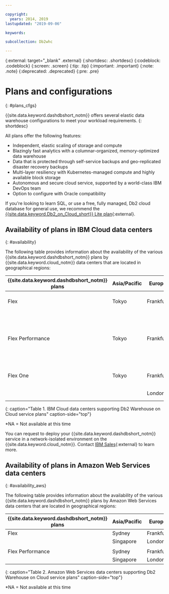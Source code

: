 ```yaml
---

copyright:
  years: 2014, 2019
lastupdated: "2019-09-06"

keywords:

subcollection: Db2whc

---
```


<!-- Attribute definitions --> 
{:external: target="_blank" .external}
{:shortdesc: .shortdesc}
{:codeblock: .codeblock}
{:screen: .screen}
{:tip: .tip}
{:important: .important}
{:note: .note}
{:deprecated: .deprecated}
{:pre: .pre}

# Plans and configurations
{: #plans_cfgs}


{{site.data.keyword.dashdbshort_notm}} offers several elastic data warehouse configurations to meet your workload requirements. 
{: shortdesc}

All plans offer the following features:

* Independent, elastic scaling of storage and compute
* Blazingly fast analytics with a columnar-organized, memory-optimized data warehouse
* Data that is protected through self-service backups and geo-replicated disaster recovery backups
* Multi-layer resiliency with Kubernetes-managed compute and highly available block storage
* Autonomous and secure cloud service, supported by a world-class IBM DevOps team
* Option to configure with Oracle compatibility

If you're looking to learn SQL, or use a free, fully managed, Db2 cloud database for general use, we recommend the [{{site.data.keyword.Db2_on_Cloud_short}} Lite plan](https://cloud.ibm.com/catalog/services/db2){:external}.


<!-- You can choose a {{site.data.keyword.dashdbshort_notm}} plan that is configured and optimized for the work that you need to do:

   * An entry plan to try things out. It's a free trial with up to 1 GB of storage. See: [Entry plan restrictions](#ep_restrictions)
   * Flex plans in which you can independently scale storage and compute resources
   * SMP plans of various sizes for production: small, medium, and large consist of a single node and a single instance
   * MPP multiple-node cluster configurations for parallel processing and high performance
   * Plans configured for High Availability
   * Oracle compatibility
-->

<!-- View all of the available {{site.data.keyword.dashdbshort_notm}} plans in the [{{site.data.keyword.Bluemix}} catalog](https://cloud.ibm.com/catalog/services/db2-warehouse){:external}. -->

<!-- Watch this video to see an introduction to the {{site.data.keyword.dashdbshort_notm}} Flex Performance plan.

<iframe class="embed-responsive-item" id="youtubeplayer" title="Creating a connection from Cognos Analytics" type="text/html" width="640" height="390" src="//www.youtube.com/embed/59PKSnzNQAg?rel=0" frameborder="0" webkitallowfullscreen mozallowfullscreen allowfullscreen> </iframe> -->

## Availability of plans in IBM Cloud data centers
{: #availability}

The following table provides information about the availability of the various {{site.data.keyword.dashdbshort_notm}} plans by {{site.data.keyword.cloud_notm}} data centers that are located in geographical regions:

| {{site.data.keyword.dashdbshort_notm}} plans | Asia/Pacific | Europe    | North/Central America     | South America |
|------------------------------|--------------|-----------|---------------------------|---------------|
| Flex                         | Tokyo        | Frankfurt | Washington D.C. (us-east) | *NA           |
|                              |              |           | Dallas (us-south)         |               |  
|      |||||
| Flex Performance             | Tokyo        | Frankfurt | Washington D.C. (us-east) | *NA           |
|                              |              |           | Dallas (us-south)         |               |  
|      |||||
| Flex One                     | Tokyo        | Frankfurt | Washington D.C. (us-east) | *NA           |
|                              |              | London    | Dallas (us-south)         |               | 
{: caption="Table 1. IBM Cloud data centers supporting Db2 Warehouse on Cloud service plans" caption-side="top"}

*NA = Not available at this time

You can request to deploy your {{site.data.keyword.dashdbshort_notm}} service in a network-isolated environment on the {{site.data.keyword.cloud_notm}}. Contact [IBM Sales](https://www.ibm.com/contact/us/en/){:external} to learn more.

## Availability of plans in Amazon Web Services data centers
{: #availability_aws}

The following table provides information about the availability of the various {{site.data.keyword.dashdbshort_notm}} plans by Amazon Web Services data centers that are located in geographical regions:

| {{site.data.keyword.dashdbshort_notm}} plans | Asia/Pacific | Europe    | North/Central America     | South America |
|------------------------------|--------------|-----------|---------------------------|---------------|
| Flex                         | Sydney       | Frankfurt | N. Virginia | *NA           |
|                              | Singapore    | London    |             |               |  
|      |||||
| Flex Performance             | Sydney       | Frankfurt | N. Virginia | *NA           |
|                              | Singapore    | London    |             |               | 
{: caption="Table 2. Amazon Web Services data centers supporting Db2 Warehouse on Cloud service plans" caption-side="top"}

*NA = Not available at this time


<!-- ## Entry plan restrictions
{: #ep_restrictions}

You are strongly recommended to use an enterprise-level service plan rather than an Entry service plan for mission-critical or performance-sensitive workloads. 
{: important}

The following is a table of {{site.data.keyword.dashdbshort_notm}} Entry plan restrictions:

| Category | Item | Restriction | 
|----------|------|-------------|
| Resources | Storage | 20 GB of storage per user. The plan is free only if less than 1 GB of storage is used. |
|  | Connections | 50 connections per user. This limit might be adjusted dynamically to maintain system integrity of the instance. |
|  | Performance | Performance might fluctuate due to workloads run by other users on the multi-tenant system |
|  |  |
| Features & functions | Federation | Not supported |
|  | Oracle compatibility | Not supported |
|  | User-defined extensions (UDFs) | Not supported |
|  | User management | User not given administrative authority |
|  | Row and column access control (RCAC) | Not supported |
|  | IBM InfoSphere Data Replication for use in loading data | Not supported |
|  |  |
| Networking environment | IBM Cloud Integrated Analytics | Not supported |
|  | IBM Cloud Dedicated | Not supported |
|  |  |
| Security compliances | Health Information Portability and Accountability Act of 1996 (HIPAA) | Not supported. Refer to your Service Description. |
|  | EU General Data Protection Regulation (GDPR) | No specific restrictions apply |
|  |  |
| Account management | Reactivation | No reactivation requirement |
{: caption="Table 3. {{site.data.keyword.dashdbshort_notm}} Entry plan restrictions" caption-side="top"}
-->

<!--
|      |||||
| SMP                          | Hong Kong    | Amsterdam | Washington D.C. (us-east) | Sao Paulo     |
|                              | Seoul        | Frankfurt | Dallas (us-south)         |               | 
|                              | Singapore    | London    | Montréal                  |               | 
|                              | Sydney       | Milan     | Querétaro                 |               | 
|                              | Tokyo        | Oslo      | Toronto                   |               | 
|                              |              | Paris     |                           |               |
|      |||||
| MPP                          | Hong Kong    | Amsterdam | Washington D.C. (us-east) | Sao Paulo     |
|                              | Seoul        | Frankfurt | Dallas (us-south)         |               | 
|                              | Singapore    | London    | Montréal                  |               | 
|                              | Sydney       | Milan     | Querétaro                 |               | 
|                              | Tokyo        | Oslo      | Toronto                   |               | 
|                              |              | Paris     |                           |               |-->

